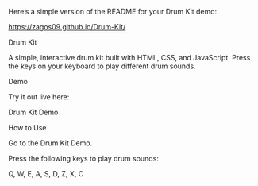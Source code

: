 
Here’s a simple version of the README for your Drum Kit demo:

https://zagos09.github.io/Drum-Kit/

Drum Kit

A simple, interactive drum kit built with HTML, CSS, and JavaScript. Press the keys on your keyboard to play different drum sounds.

Demo

Try it out live here:

Drum Kit Demo


How to Use

Go to the Drum Kit Demo.

Press the following keys to play drum sounds:

Q, W, E, A, S, D, Z, X, C
